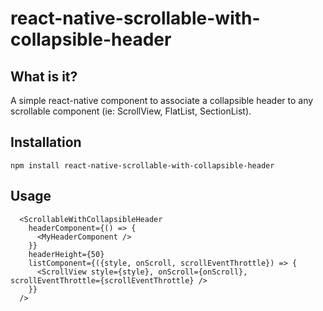 # react-native-scrollable-with-collapsible-header
## What is it?
A simple react-native component to associate a collapsible header to any scrollable component (ie: ScrollView, FlatList, SectionList).

## Installation
`npm install react-native-scrollable-with-collapsible-header`

## Usage
```
  <ScrollableWithCollapsibleHeader 
    headerComponent={() => {
      <MyHeaderComponent />
    }}
    headerHeight={50}
    listComponent={({style, onScroll, scrollEventThrottle}) => {
      <ScrollView style={style}, onScroll={onScroll}, scrollEventThrottle={scrollEventThrottle} />
    }}
  />
```
